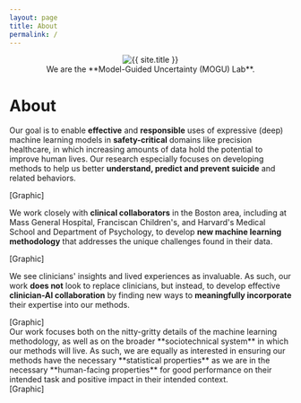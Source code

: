 ```yaml
---
layout: page
title: About
permalink: /
---
```


<center>
<img style="max-width: 300px;" src="{{ site.author.image }}" alt="{{ site.title }}" class="circle-image">

<div markdown="1">
We are the **Model-Guided Uncertainty (MOGU) Lab**.
</div>
</center>


# About

<div class="container">
<div class="row">
<div markdown="1" class="col col-sm-6 about-box">

Our goal is to enable **effective** and **responsible** uses of expressive (deep) machine learning models in **safety-critical** domains like precision healthcare, in which increasing amounts of data hold the potential to improve human lives. Our research especially focuses on developing methods to help us better **understand, predict and prevent suicide** and related behaviors.    

</div>
<div class="col col-sm-6 about-box">
[Graphic]
</div>
</div>

<div class="row">
<div markdown="1" class="col col-sm-6 about-box">

We work closely with **clinical collaborators** in the Boston area, including at Mass General Hospital, Franciscan Children's, and Harvard's Medical School and Department of Psychology, to develop **new machine learning methodology** that addresses the unique challenges found in their data. 

</div>
<div class="col col-sm-6 about-box">
[Graphic]
</div>
</div>

<div class="row">
<div markdown="1" class="col col-sm-6 about-box">

We see clinicians' insights and lived experiences as invaluable. As such, our work **does not** look to replace clinicians, but instead, to develop effective **clinician-AI collaboration** by finding new ways to **meaningfully incorporate** their expertise into our methods.

</div>
<div class="col col-sm-6 about-box">
[Graphic]
</div>
</div>

<div class="row">
<div markdown="1" class="col col-sm-6 about-box">
Our work focuses both on the nitty-gritty details of the machine learning methodology, as well as on the broader **sociotechnical system** in which our methods will live. As such, we are equally as interested in ensuring our methods have the necessary **statistical properties** as we are in the necessary **human-facing properties** for good performance on their intended task and positive impact in their intended context. 
</div>
<div class="col col-sm-6 about-box">
[Graphic]
</div>
</div>

</div>





